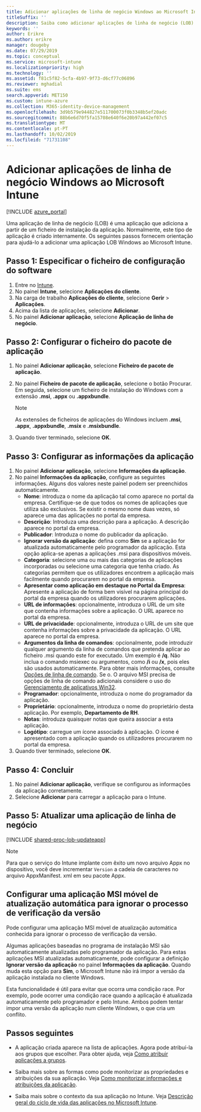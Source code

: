 ```yaml
---
title: Adicionar aplicações de linha de negócio Windows ao Microsoft Intune
titleSuffix: ''
description: Saiba como adicionar aplicações de linha de negócio (LOB) Windows com o Microsoft Intune.
keywords: ''
author: Erikre
ms.author: erikre
manager: dougeby
ms.date: 07/29/2019
ms.topic: conceptual
ms.service: microsoft-intune
ms.localizationpriority: high
ms.technology: ''
ms.assetid: f81c5f82-5cfa-4b97-9f73-d6cf77c06896
ms.reviewer: mghadial
ms.suite: ems
search.appverid: MET150
ms.custom: intune-azure
ms.collection: M365-identity-device-management
ms.openlocfilehash: 3d9b579e944827e511700073f0b3348b5ef20adc
ms.sourcegitcommit: 88b6e6d70f5fa15708e640f6e20b97a442ef07c5
ms.translationtype: MT
ms.contentlocale: pt-PT
ms.lasthandoff: 10/02/2019
ms.locfileid: "71731108"
---
```

# <a name="add-a-windows-line-of-business-app-to-microsoft-intune"></a>Adicionar aplicações de linha de negócio Windows ao Microsoft Intune

[!INCLUDE [azure_portal](../includes/azure_portal.md)]

Uma aplicação de linha de negócio (LOB) é uma aplicação que adiciona a partir de um ficheiro de instalação da aplicação. Normalmente, este tipo de aplicação é criado internamente. Os seguintes passos fornecem orientação para ajudá-lo a adicionar uma aplicação LOB Windows ao Microsoft Intune.

## <a name="step-1-specify-the-software-setup-file"></a>Passo 1: Especificar o ficheiro de configuração do software

1. Entre no [Intune](https://go.microsoft.com/fwlink/?linkid=2090973).
3. No painel **Intune**, selecione **Aplicações do cliente**.
4. Na carga de trabalho **Aplicações do cliente**, selecione **Gerir** > **Aplicações**.
5. Acima da lista de aplicações, selecione **Adicionar**.
6. No painel **Adicionar aplicação**, selecione **Aplicação de linha de negócio**.

## <a name="step-2-configure-the-app-package-file"></a>Passo 2: Configurar o ficheiro do pacote de aplicação

1. No painel **Adicionar aplicação**, selecione **Ficheiro de pacote de aplicação**.
2. No painel **Ficheiro de pacote de aplicação**, selecione o botão Procurar. Em seguida, selecione um ficheiro de instalação do Windows com a extensão **.msi**, **.appx** ou **.appxbundle**.

    > [!NOTE]
    > As extensões de ficheiros de aplicações do Windows incluem **.msi**, **.appx**, **.appxbundle**, **.msix** e **.msixbundle**.  

1. Quando tiver terminado, selecione **OK**.


## <a name="step-3-configure-app-information"></a>Passo 3: Configurar as informações da aplicação

1. No painel **Adicionar aplicação**, selecione **Informações da aplicação**.
2. No painel **Informações da aplicação**, configure as seguintes informações. Alguns dos valores neste painel podem ser preenchidos automaticamente.
    - **Nome**: introduza o nome da aplicação tal como aparece no portal da empresa. Certifique-se de que todos os nomes de aplicações que utiliza são exclusivos. Se existir o mesmo nome duas vezes, só aparece uma das aplicações no portal da empresa.
    - **Descrição**: Introduza uma descrição para a aplicação. A descrição aparece no portal da empresa.
    - **Publicador**: Introduza o nome do publicador da aplicação.
    - **Ignorar versão da aplicação**: defina como **Sim** se a aplicação for atualizada automaticamente pelo programador da aplicação. Esta opção aplica-se apenas a aplicações .msi para dispositivos móveis.
    - **Categoria**: selecione uma ou mais das categorias de aplicações incorporadas ou selecione uma categoria que tenha criado. As categorias permitem que os utilizadores encontrem a aplicação mais facilmente quando procurarem no portal da empresa.
    - **Apresentar como aplicação em destaque no Portal da Empresa**: Apresente a aplicação de forma bem visível na página principal do portal da empresa quando os utilizadores procurarem aplicações.
    - **URL de informações**: opcionalmente, introduza o URL de um site que contenha informações sobre a aplicação. O URL aparece no portal da empresa.
    - **URL de privacidade**: opcionalmente, introduza o URL de um site que contenha informações sobre a privacidade da aplicação. O URL aparece no portal da empresa.
    - **Argumentos da linha de comandos**: opcionalmente, pode introduzir qualquer argumento da linha de comandos que pretenda aplicar ao ficheiro .msi quando este for executado.  Um exemplo é **/q**. Não inclua o comando msiexec ou argumentos, como **/i** ou **/x**, pois eles são usados automaticamente. Para obter mais informações, consulte [Opções de linha de comando](https://docs.microsoft.com/windows/desktop/Msi/command-line-options). Se o. O arquivo MSI precisa de opções de linha de comando adicionais considere o uso do [Gerenciamento de aplicativos Win32](app-management.md).
    - **Programador**: opcionalmente, introduza o nome do programador da aplicação.
    - **Proprietário**: opcionalmente, introduza o nome do proprietário desta aplicação. Por exemplo, **Departamento de RH**.
    - **Notas**: introduza quaisquer notas que queira associar a esta aplicação.
    - **Logótipo**: carregue um ícone associado à aplicação. O ícone é apresentado com a aplicação quando os utilizadores procurarem no portal da empresa.
3. Quando tiver terminado, selecione **OK**.

## <a name="step-4-finish-up"></a>Passo 4: Concluir

1. No painel **Adicionar aplicação**, verifique se configurou as informações da aplicação corretamente.
2. Selecione **Adicionar** para carregar a aplicação para o Intune.

## <a name="step-5-update-a-line-of-business-app"></a>Passo 5: Atualizar uma aplicação de linha de negócio

[!INCLUDE [shared-proc-lob-updateapp](../includes/shared-proc-lob-updateapp.md)]

   > [!NOTE]
   > Para que o serviço do Intune implante com êxito um novo arquivo Appx no dispositivo, você deve incrementar `Version` a cadeia de caracteres no arquivo AppxManifest. xml em seu pacote Appx.
    
## <a name="configure-a-self-updating-mobile-msi-app-to-ignore-the-version-check-process"></a>Configurar uma aplicação MSI móvel de atualização automática para ignorar o processo de verificação da versão

Pode configurar uma aplicação MSI móvel de atualização automática conhecida para ignorar o processo de verificação da versão. 

Algumas aplicações baseadas no programa de instalação MSI são automaticamente atualizadas pelo programador da aplicação. Para estas aplicações MSI atualizadas automaticamente, pode configurar a definição **Ignorar versão da aplicação** no painel **Informações da aplicação**. Quando muda esta opção para **Sim**, o Microsoft Intune não irá impor a versão da aplicação instalada no cliente Windows. 

Esta funcionalidade é útil para evitar que ocorra uma condição race. Por exemplo, pode ocorrer uma condição race quando a aplicação é atualizada automaticamente pelo programador e pelo Intune. Ambos podem tentar impor uma versão da aplicação num cliente Windows, o que cria um conflito.

## <a name="next-steps"></a>Passos seguintes

- A aplicação criada aparece na lista de aplicações. Agora pode atribuí-la aos grupos que escolher. Para obter ajuda, veja [Como atribuir aplicações a grupos](apps-deploy.md).

- Saiba mais sobre as formas como pode monitorizar as propriedades e atribuições da sua aplicação. Veja [Como monitorizar informações e atribuições da aplicação](apps-monitor.md).

- Saiba mais sobre o contexto da sua aplicação no Intune. Veja [Descrição geral do ciclo de vida das aplicações no Microsoft Intune](app-lifecycle.md).
